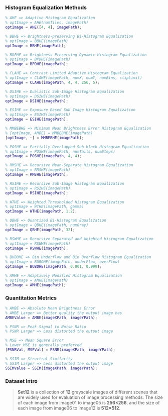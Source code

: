 ### Histogram Equalization Methods

```matlab
% AHE => Adaptive Histogram Equalization
% optImage = AHE(numTiles, imagePath)
optImage = AHE([4, 4], imagePath);
```

```matlab
% BBHE => Brightness-preserving Bi-Histogram Equalization
% optImage = BBHE(imagePath)
optImage = BBHE(imagePath);
```

```matlab
% BDPHE => Brightness Preserving Dynamic Histogram Equalization
% optImage = BPDHE(imagePath)
optImage = BPDHE(imagePath);
```

```matlab
% CLAHE => Contrast Limited Adaptive Histogram Equalization
% optImage = CLAHE(imagePath, numX, numY, numBins, clipLimit)
optImage = CLAHE(imagePath, 4, 4, 256, 5);
```

```matlab
% DSIHE => Dualistic Sub-Image Histogram Equalization
% optImage = DSIHE(imagePath)
optImage = DSIHE(imagePath);
```

```matlab
% ESIHE => Exposure Based Sub Image Histogram Equalization
% optImage = ESIHE(imagePath)
optImage = ESIHE(imagePath);
```

```matlab
% MMBEBHE => Minimum Mean Brightness Error Histogram Equalization
% [optImage, AMBE] = MMBEBHE(imagePath)
[optImage, ~] = MMBEBHE(imagePath);
```

```matlab
% POSHE => Partially Overlapped Sub-block Histogram Equalization
% optImage = POSHE(imagePath, numTails, numSteps)
optImage = POSHE(imagePath, 4, 4);
```

```matlab
% RMSHE => Recursive Mean-Separate Histogram Equalization
% optImage = RMSHE(imagePath)
optImage = RMSHE(imagePath);
```

```matlab
% RSIHE => Recursive Sub-Image Histogram Equalization 
% optImage = RSIHE(imagePath)
optImage = RSIHE(imagePath);
```

```matlab
% WTHE => Weighted Thresholded Histogram Equalization
% optImage = WTHE(imagePath, gamma)
optImage = WTHE(imagePath, 1.2);
```

```matlab
% QBHE => Quantized Bi-Histogram Equalization
% optImage = QBHE(imagePath, numGray)
optImage = QBHE(imagePath, 32);
```

```matlab
% RSWHE => Recursive Separated and Weighted Histogram Equalization
% optImage = RSWHE(imagePath)
optImage = RSWHE(imagePath);
```

```matlab
% BUBOHE => Bin Underflow and Bin Overflow Histogram Equalization
% optImage = BUBOHE(imagePath, underFlow, overFlow)
optImage = BUBOHE(imagePath, 0.001, 0.999);
```

```matlab
% AMHE => Adaptively Modified Histogram Equalization
% optImage = AMHE(imagePath)
optImage = AMHE(imagePath);
```

### Quantitation Metrics

```matlab
% AMBE => Absolute Mean Brightness Error
% AMBE Larger => Better quality the output image has
AMBEValue = AMBE(imageXPath, imageYPath);
```

```matlab
% PSNR => Peak Signal to Noise Ratio
% PSNR Larger => Less distorted the output image

% MSE => Mean Square Error
% Lower MSE is generally preferred
[PSNRVal, MSEVal] = PSNR(imageXPath, imageYPath);
```

```matlab
% SSIM => Structral Similarity
% SSIM Larger => Less distorted the output image
SSIMValue = SSIM(imageXPath, imageYPath);
```

### Dataset Intro

> **Set12** is a collection of **12** grayscale images of different scenes that are widely used for evaluation of image processing methods. The size of each image from image01 to image05 is **256×256**, and the size of each image from image06 to image12 is **512×512**.

